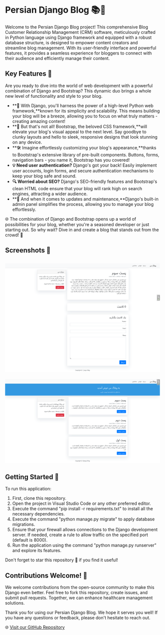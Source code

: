 # Persian Django Blog 📚🐍

Welcome to the Persian Django Blog project! This comprehensive Blog Customer Relationship Management (CRM) software, meticulously crafted in Python language using Django framework and equipped with a robust database structure, is designed to empower content creators and streamline blog management. With its user-friendly interface and powerful features, it provides a seamless experience for bloggers to connect with their audience and efficiently manage their content.


## Key Features 🚀

Are you ready to dive into the world of web development with a powerful combination of Django and Bootstrap? This dynamic duo brings a whole new level of functionality and style to your blog.
- **🎉 With Django, you'll harness the power of a high-level Python web framework,**known for its simplicity and scalability. This means building your blog will be a breeze, allowing you to focus on what truly matters - creating amazing content!
- **🚀 But that's not all! Bootstrap, the beloved CSS framework,**will elevate your blog's visual appeal to the next level. Say goodbye to clunky layouts and hello to sleek, responsive designs that look stunning on any device.
- **🛠️ Imagine effortlessly customizing your blog's appearance,**thanks to Bootstrap's extensive library of pre-built components. Buttons, forms, navigation bars - you name it, Bootstrap has you covered!
- **💡 Need user authentication?**
Django's got your back! Easily implement user accounts, login forms, and secure authentication mechanisms to keep your blog safe and sound.
- **🔍 Worried about SEO?**
Django's SEO-friendly features and Bootstrap's clean HTML code ensure that your blog will rank high on search engines, attracting a wider audience.
- **🔄 And when it comes to updates and maintenance,**Django's built-in admin panel simplifies the process, allowing you to manage your blog effortlessly.

🌐 The combination of Django and Bootstrap opens up a world of possibilities for your blog, whether you're a seasoned developer or just starting out. So why wait? Dive in and create a blog that stands out from the crowd! 🌟


## Screenshots 📸

![App Screenshots](https://raw.githubusercontent.com/mohamadsaleh82/django-blog-rtl/master/Demo/1.png)
----------------------------------------------------------
![App Screenshots](https://raw.githubusercontent.com/mohamadsaleh82/django-blog-rtl/master/Demo/2.png)


## Getting Started 🚀

To run this application:

1. First, clone this repository.
2. Open the project in Visual Studio Code or any other preferred editor.
3. Execute the command "pip install -r requirements.txt" to install all the necessary dependencies.
4. Execute the command "python manage.py migrate" to apply database migrations.
5. Ensure that your firewall allows connections to the Django development server. If needed, create a rule to allow traffic on the specified port (default is 8000).
6. Run the application using the command "python manage.py runserver" and explore its features.

Don't forget to star this repository 🌟 if you find it useful!

## Contributions Welcome! 🙌

We welcome contributions from the open-source community to make this Django even better. Feel free to fork this repository, create issues, and submit pull requests. Together, we can enhance healthcare management solutions.

Thank you for using our Persian Django Blog. We hope it serves you well! If you have any questions or feedback, please don't hesitate to reach out.

🌐 [Visit our GitHub Repository](https://github.com/mohamadsaleh82/django-blog-rtl)